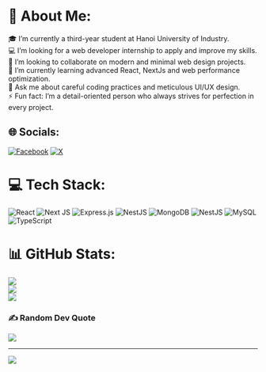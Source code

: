 # 💫 About Me:
🎓 I’m currently a third-year student at Hanoi University of Industry.<br>💻 I’m looking for a web developer internship to apply and improve my skills.<br>🤝 I’m looking to collaborate on modern and minimal web design projects.<br>🌱 I’m currently learning advanced React, NextJs and web performance optimization.<br>💬 Ask me about careful coding practices and meticulous UI/UX design.<br>⚡ Fun fact: I’m a detail-oriented person who always strives for perfection in every project.<br>


## 🌐 Socials:
[![Facebook](https://img.shields.io/badge/Facebook-%231877F2.svg?logo=Facebook&logoColor=white)](https://facebook.com/https://www.facebook.com/yngpiu/) [![X](https://img.shields.io/badge/X-black.svg?logo=X&logoColor=white)](https://x.com/https://x.com/mixxtopia_vn) 

# 💻 Tech Stack:
![React](https://img.shields.io/badge/react-%2320232a.svg?style=for-the-badge&logo=react&logoColor=%2361DAFB) ![Next JS](https://img.shields.io/badge/Next-black?style=for-the-badge&logo=next.js&logoColor=white) ![Express.js](https://img.shields.io/badge/express.js-%23404d59.svg?style=for-the-badge&logo=express&logoColor=%2361DAFB) ![NestJS](https://img.shields.io/badge/nestjs-%23E0234E.svg?style=for-the-badge&logo=nestjs&logoColor=white) ![MongoDB](https://img.shields.io/badge/MongoDB-%234ea94b.svg?style=for-the-badge&logo=mongodb&logoColor=white) ![NestJS](https://img.shields.io/badge/nestjs-%23E0234E.svg?style=for-the-badge&logo=nestjs&logoColor=white) ![MySQL](https://img.shields.io/badge/mysql-4479A1.svg?style=for-the-badge&logo=mysql&logoColor=white) ![TypeScript](https://img.shields.io/badge/typescript-%23007ACC.svg?style=for-the-badge&logo=typescript&logoColor=white)
# 📊 GitHub Stats:
![](https://github-readme-stats.vercel.app/api?username=yngpiu&theme=tokyonight&hide_border=true&include_all_commits=true&count_private=true)<br/>
![](https://nirzak-streak-stats.vercel.app/?user=yngpiu&theme=tokyonight&hide_border=true)<br/>
![](https://github-readme-stats.vercel.app/api/top-langs/?username=yngpiu&theme=tokyonight&hide_border=true&include_all_commits=true&count_private=true&layout=compact)

### ✍️ Random Dev Quote
![](https://quotes-github-readme.vercel.app/api?type=horizontal&theme=tokyonight)

---
[![](https://visitcount.itsvg.in/api?id=yngpiu&icon=4&color=0)](https://visitcount.itsvg.in)

<!-- Proudly created with GPRM ( https://gprm.itsvg.in ) -->